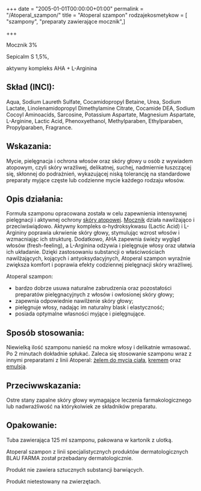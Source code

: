 +++
date = "2005-01-01T00:00:00+01:00"
permalink = "/Atoperal_szampon/"
title = "Atoperal szampon"
rodzajekosmetykow = [ "szampony", "preparaty zawierające mocznik",]

+++

Mocznik 3%

Sepicalm S 1,5%,

aktywny kompleks AHA + L-Arginina

Skład (INCI):
-------------

Aqua, Sodium Laureth Sulfate, Cocamidopropyl Betaine, Urea, Sodium Lactate, Linolenamidopropyl Dimethylamine Citrate, Cocamide DEA, Sodium Cocoyl Aminoacids, Sarcosine, Potassium Aspartate, Magnesium Aspartate, L-Arginine, Lactic Acid, Phenoxyethanol, Methylparaben, Ethylparaben, Propylparaben, Fragrance.

Wskazania:
----------

Mycie, pielęgnacja i ochrona włosów oraz skóry głowy u osób z wywiadem atopowym, czyli skóry wrażliwej, delikatnej, suchej, nadmiernie łuszczącej się, skłonnej do podrażnień, wykazującej niską tolerancję na standardowe preparaty myjące częste lub codzienne mycie każdego rodzaju włosów.

Opis działania:
---------------

Formuła szamponu opracowana została w celu zapewnienia intensywnej pielęgnacji i aktywnej ochrony [skóry atopowej](/atopedia/skóra_atopowa "wikilink"). [Mocznik](/atopedia/Mocznik "wikilink") działa nawilżająco i przeciwświądowo. Aktywny kompleks α-hydroksykwasu (Lactic Acid) i L-Argininy poprawia ukrwienie skóry głowy, stymulując wzrost włosów i wzmacniając ich strukturę. Dodatkowo, AHA zapewnia świeży wygląd włosów (fresh-feeling), a L-Arginina odżywia i pielęgnuje włosy oraz ułatwia ich układanie. Dzięki zastosowaniu substancji o właściwościach nawilżających, kojących i antyoksydacyjnych, Atoperal szampon wyraźnie zwiększa komfort i poprawia efekty codziennej pielęgnacji skóry wrażliwej.

Atoperal szampon:

-   bardzo dobrze usuwa naturalne zabrudzenia oraz pozostałości preparatów pielęgnacyjnych z włosów i owłosionej skóry głowy;
-   zapewnia odpowiednie nawilżenie skóry głowy;
-   pielęgnuje włosy, nadając im naturalny blask i elastyczność;
-   posiada optymalne własności myjące i pielęgnujące.

Sposób stosowania:
------------------

Niewielką ilość szamponu nanieść na mokre włosy i delikatnie wmasować. Po 2 minutach dokładnie spłukać. Zaleca się stosowanie szamponu wraz z innymi preparatami z linii Atoperal: [żelem do mycia ciała](/atopedia/Atoperal_żel_do_mycia_ciała "wikilink"), [kremem](/atopedia/Atoperal_krem "wikilink") oraz [emulsją](/atopedia/Atoperal_emulsja_do_ciała "wikilink").

Przeciwwskazania:
-----------------

Ostre stany zapalne skóry głowy wymagające leczenia farmakologicznego lub nadwrażliwość na którykolwiek ze składników preparatu.

Opakowanie:
-----------

Tuba zawierająca 125 ml szamponu, pakowana w kartonik z ulotką.

Atoperal szampon z linii specjalistycznych produktów dermatologicznych BLAU FARMA został przebadany dermatologicznie.

Produkt nie zawiera sztucznych substancji barwiących.

Produkt nietestowany na zwierzętach.
